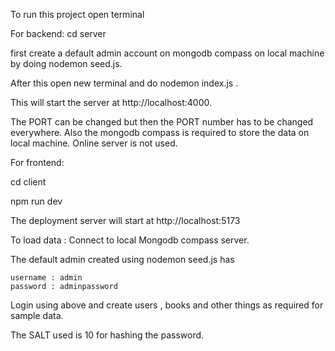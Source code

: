 To run this project 
open terminal

For backend:
cd server

first create a default admin account on mongodb compass on local machine by doing nodemon seed.js.

After this open new terminal and do nodemon index.js .

This will start the server at http://localhost:4000. 

The PORT can be changed but then the PORT number has to be changed everywhere. 
Also the mongodb compass is required to store the data on local machine. Online server is not used. 


For frontend:

cd client 

npm run dev 

The deployment server will start at http://localhost:5173

To load data :
Connect to local Mongodb compass server.

The default admin created using nodemon seed.js has

    username : admin
    password : adminpassword

Login using above and create users , books and other things as required for sample data.

The SALT used is 10 for hashing the password.
